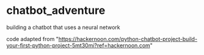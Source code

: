 # chatbot_adventure
building a chatbot that uses a neural network

code adapted from "https://hackernoon.com/python-chatbot-project-build-your-first-python-project-5mt30mi?ref=hackernoon.com"
